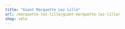 ```yaml
---
title: "Giant Marquette Lez Lille"
url: /marquette-lez-lille/giant-marquette-lez-lille/
shop: vélo
---
```

